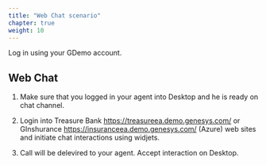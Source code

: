 ```yaml
---
title: "Web Chat scenario"
chapter: true
weight: 10
---
```



Log in using your GDemo account.
## Web Chat ##

1. Make sure that you logged in your agent into Desktop and he is ready on chat channel.

2. Login into Treasure Bank https://treasureea.demo.genesys.com/
 or GInshurance https://insuranceea.demo.genesys.com/ (Azure) web sites and initiate chat interactions using widjets.
 
3. Call will be delevired to your agent. Accept interaction on Desktop.




